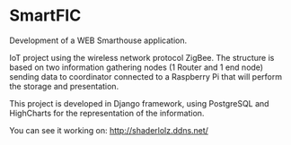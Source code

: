 # SmartFIC
Development of a WEB Smarthouse application.

IoT project using the wireless network protocol ZigBee.
The structure is based on two information gathering nodes (1 Router and 1 end node) sending data to coordinator connected to a Raspberry Pi that will perform the storage and presentation.

This project is developed in Django framework, using PostgreSQL and HighCharts for the representation of the information.

You can see it working on: http://shaderlolz.ddns.net/
